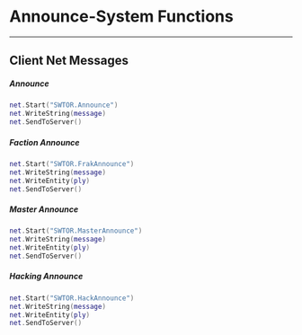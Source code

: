 # Announce-System Functions

------------

## Client Net Messages

##### Announce

```lua
net.Start("SWTOR.Announce")
net.WriteString(message)
net.SendToServer()
```

##### Faction Announce

```lua
net.Start("SWTOR.FrakAnnounce")
net.WriteString(message)
net.WriteEntity(ply)
net.SendToServer()
```

##### Master Announce

```lua
net.Start("SWTOR.MasterAnnounce")
net.WriteString(message)
net.WriteEntity(ply)
net.SendToServer()
```

##### Hacking Announce

```lua
net.Start("SWTOR.HackAnnounce")
net.WriteString(message)
net.WriteEntity(ply)
net.SendToServer()
```

